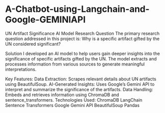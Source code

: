 # A-Chatbot-using-Langchain-and-Google-GEMINIAPI

UN Artifact Significance AI Model
Research Question
The primary research question addressed in this project is: Why is a specific artifact gifted by the UN considered significant?

Solution
I developed an AI model to help users gain deeper insights into the significance of specific artifacts gifted by the UN. The model extracts and processes information from various sources to generate meaningful interpretations.

Key Features:
Data Extraction: Scrapes relevant details about UN artifacts using BeautifulSoup.
AI-Generated Insights: Uses Google’s Gemini API to interpret and summarize the significance of the artifacts.
Data Handling: Embeds and retrieves information using ChromaDB and sentence_transformers.
Technologies Used:
ChromaDB
LangChain
Sentence Transformers
Google Gemini API
BeautifulSoup
Pandas
